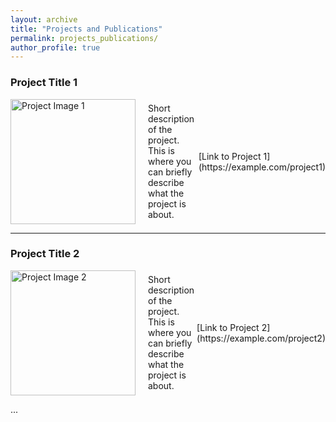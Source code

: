 ```yaml
---
layout: archive
title: "Projects and Publications"
permalink: projects_publications/
author_profile: true
---
```


### Project Title 1

<div style="display:flex; align-items:center;">
    <img src="/images/profile.png" alt="Project Image 1" style="width:200px; height:auto; margin-right:20px;">
    <div>
        Short description of the project. This is where you can briefly describe what the project is about.
    </div>
        [Link to Project 1](https://example.com/project1)
    
</div>

---

### Project Title 2

<div style="display:flex; align-items:center;">
    <img src="/images/profile.png" alt="Project Image 2" style="width:200px; height:auto; margin-right:20px;">
    <div>
        Short description of the project. This is where you can briefly describe what the project is about.
    </div>
        [Link to Project 2](https://example.com/project2)
    
</div>

...

